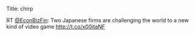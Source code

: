 Title: chirp

RT <a href="http://twitter.com/EconBizFin">@EconBizFin</a>: Two Japanese firms are challenging the world to a new kind of video game <a href="http://t.co/x00itaNF">http://t.co/x00itaNF</a>
